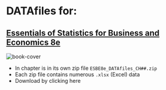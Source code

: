 # DATAfiles for:
## [Essentials of Statistics for Business and Economics 8e](http://www.cengage.com/c/essentials-of-statistics-for-business-and-economics-8e-anderson)

![book-cover](http://www.cengage.com/covers/imageServlet?image_type=LRGFC&catalog=cengage&epi=21120852341823461576248511696442515685)

* In chapter is in its own zip file `ESBE8e_DATAfiles_CH##.zip`
* Each zip file contains numerous `.xlsx` (Excel) data
* Download by clicking here
